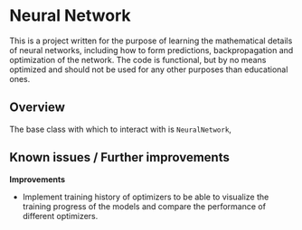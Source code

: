 # Neural Network 

This is a project written for the purpose of learning the mathematical details of neural networks, including how to form predictions, backpropagation and optimization of the network. The code is functional, but by no means optimized and should not be used for any other purposes than educational ones.

## Overview

The base class with which to interact with is `NeuralNetwork`, 

## Known issues / Further improvements

**Improvements**

* Implement training history of optimizers to be able to visualize the training progress of the models and compare the performance of different optimizers.

